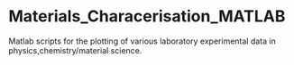 # Materials_Characerisation_MATLAB
Matlab scripts for the plotting of various laboratory experimental data in physics,chemistry/material science. 
